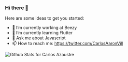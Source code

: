 ### Hi there 👋


Here are some ideas to get you started:

- 🔭 I’m currently working at Beezy
- 🌱 I’m currently learning Flutter
- 💬 Ask me about Javascript
- 📫 How to reach me: https://twitter.com/CarlosAaronVill

![Github Stats for Carlos Azaustre](https://github-readme-stats.vercel.app/api?username=cavr&show_icons=true&hide_border=true)

